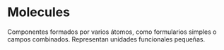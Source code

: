 # Molecules

Componentes formados por varios átomos, como formularios simples o campos combinados. Representan unidades funcionales pequeñas.
